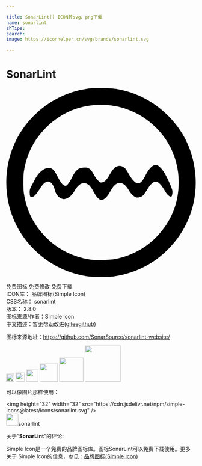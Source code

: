 ```yaml
---

title: SonarLint() ICON转svg、png下载
name: sonarlint
zhTips: 
search: 
image: https://iconhelper.cn/svg/brands/sonarlint.svg

---
```


# SonarLint  <small style="font-size: 60%;font-weight: 100"></small>

<div id="svg" class="svg-wrap">
<svg role="img" xmlns="http://www.w3.org/2000/svg" viewBox="0 0 24 24"><title>SonarLint icon</title><path d="M12.182.033c-.697-.01-1.399.008-1.787.063a12.054 12.054 0 00-6.88 3.414C1.226 5.8 0 8.754 0 12.004c0 3.298 1.26 6.283 3.611 8.568 1.833 1.779 3.991 2.871 6.53 3.293.79.127 2.731.144 3.527.024 2.647-.392 4.94-1.537 6.814-3.412 2.394-2.382 3.635-5.53 3.508-8.895-.12-3.135-1.295-5.842-3.502-8.055C18.673 1.72 16.514.603 13.94.145 13.57.08 12.878.043 12.182.033zm-.026 2.127c.38.007.764.033 1.15.082 2.129.272 4.113 1.255 5.663 2.805 1.88 1.881 2.875 4.286 2.875 6.951 0 2.647-.97 5.011-2.826 6.904-1.387 1.405-3.076 2.328-5.047 2.75-.863.187-2.538.229-3.407.096-2.164-.35-4.021-1.283-5.54-2.809-1.52-1.513-2.45-3.359-2.788-5.517-.096-.621-.096-2.28 0-2.865.38-2.255 1.292-4.02 2.871-5.577 1.92-1.888 4.39-2.867 7.05-2.82zm6.91 7.639c-.095-.023-.2-.013-.357.017-.253.049-.746.61-1.012 1.164-.452.929-.725 1.2-1.123 1.11-.277-.06-.705-.531-1.06-1.17-.38-.675-.447-.76-.743-.91-.602-.308-1.127 0-1.664.982-.373.67-.645.952-.964.994-.248.037-.27.024-.541-.26-.157-.162-.404-.523-.555-.8-.332-.621-.58-.815-1.05-.815-.833 0-1.177.254-1.665 1.23-.35.694-.645 1.085-.826 1.085-.296 0-.573-.324-1.043-1.235-.169-.331-.378-.675-.469-.765-.597-.633-1.7-.097-2.34 1.133-.138.265-.35.663-.47.886-.187.356-.217.47-.217.82 0 .495.085.645.332.585.235-.06.59-.452.957-1.06.506-.839 1.002-1.105 1.412-.755.205.175.41.573.5.983.084.41.441.855.797 1 .253.108.319.115.572.043.398-.103.778-.446 1.11-1.006.488-.82.916-1.093 1.453-.93.331.097.613.405.94 1.014.463.862.844 1.193 1.2 1.043.32-.139.627-.488.977-1.121.374-.682.742-.997 1.164-.997.422 0 .796.314 1.182.977.229.41.656.803.916.857.259.049.608-.055.837-.242.103-.09.34-.415.52-.722.856-1.454 1.404-1.4 2.314.222.217.386.586.7.748.639.109-.042.188-.507.133-.82-.054-.332-.777-1.893-1.115-2.387-.157-.23-.398-.507-.543-.615-.124-.097-.21-.152-.307-.174z"/></svg>
</div>
<detail full-name='sonarlint'></detail>

<div class="detail-page">
<p>
<span><span class="badge-success badge">免费图标</span> <span class="badge-success badge">免费修改</span>  <span class="badge-success badge">免费下载</span> </span>
<br/>
<span>
ICON库：
<span class="badge-secondary badge">品牌图标(Simple Icon)</span> 
</span>
<br/>
<span>
CSS名称：
<span class="badge-secondary badge">sonarlint</span> 
</span>

<br/>
<span>
版本：
<span class="badge-secondary badge">2.8.0</span> 
</span>
<br/>
<span>图标来源/作者：<span class="badge-light badge">Simple Icon</span></span> 
<br/>
<span class="zh-detail">中文描述：暂无<span class="help-link"><span>帮助改进</span>(<a href="https://gitee.com/liuwave/icon-helper/edit/master/json/brands/sonarlint.json" target="_blank" rel="noopener noreferrer">gitee</a><a href="https://github.com/liuwave/icon-helper/edit/master/json/brands/sonarlint.json" target="_blank" rel="noopener noreferrer">github</a></span>)</span><br/>
</p>
</div><div class="description description alert alert-light"><p>图标来源地址：<a href="https://github.com/SonarSource/sonarlint-website/" target="_blank" rel="noopener noreferrer">https://github.com/SonarSource/sonarlint-website/</a></p></div>
<div class="alert alert-dark">
<img height="21" width="21" src="https://cdn.jsdelivr.net/npm/simple-icons@latest/icons/sonarlint.svg" />
<img height="24" width="24" src="https://cdn.jsdelivr.net/npm/simple-icons@latest/icons/sonarlint.svg" />
<img height="32" width="32" src="https://cdn.jsdelivr.net/npm/simple-icons@latest/icons/sonarlint.svg" />
<img height="48" width="48" src="https://cdn.jsdelivr.net/npm/simple-icons@latest/icons/sonarlint.svg" />
<img height="64" width="64" src="https://cdn.jsdelivr.net/npm/simple-icons@latest/icons/sonarlint.svg" />
<img height="96" width="96" src="https://cdn.jsdelivr.net/npm/simple-icons@latest/icons/sonarlint.svg" />

</div>
<div>
  <p>可以像图片那样使用：    
  </p>
  <div class="alert alert-primary" style="font-size: 14px">
    &lt;img height="32" width="32" src="https://cdn.jsdelivr.net/npm/simple-icons@latest/icons/sonarlint.svg" /&gt;
    <copy-btn content='<img height="32" width="32" src="https://cdn.jsdelivr.net/npm/simple-icons@latest/icons/sonarlint.svg" />'></copy-btn>
  </div>
  <div class="alert alert-secondary">
    <img height="32" width="32" src="https://cdn.jsdelivr.net/npm/simple-icons@latest/icons/sonarlint.svg" />sonarlint
    <copy-btn content="sonarlint" btn-title="复制图标名称"></copy-btn>
  </div>
</div>
<div class="icon-detail__container">
<p>关于“<b>SonarLint</b>”的评论:</p>
</div>
<Vssue title="关于“SonarLint”的评论" />
<div><p>Simple Icon是一个免费的品牌图标库。图标SonarLint可以免费下载使用。更多关于  Simple Icon的信息，参见：<a target="_blank" href="https://iconhelper.cn/brands.html">品牌图标(Simple Icon)</a>
</p></div>
